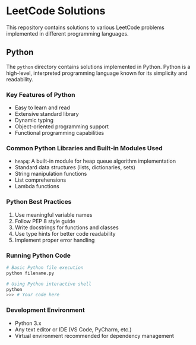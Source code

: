 # LeetCode Solutions

This repository contains solutions to various LeetCode problems implemented in different programming languages.

## Python

The `python` directory contains solutions implemented in Python. Python is a high-level, interpreted programming language known for its simplicity and readability.

### Key Features of Python
- Easy to learn and read
- Extensive standard library
- Dynamic typing
- Object-oriented programming support
- Functional programming capabilities

### Common Python Libraries and Built-in Modules Used
- `heapq`: A built-in module for heap queue algorithm implementation
- Standard data structures (lists, dictionaries, sets)
- String manipulation functions
- List comprehensions
- Lambda functions

### Python Best Practices
1. Use meaningful variable names
2. Follow PEP 8 style guide
3. Write docstrings for functions and classes
4. Use type hints for better code readability
5. Implement proper error handling

### Running Python Code
```python
# Basic Python file execution
python filename.py

# Using Python interactive shell
python
>>> # Your code here
```

### Development Environment
- Python 3.x
- Any text editor or IDE (VS Code, PyCharm, etc.)
- Virtual environment recommended for dependency management
